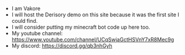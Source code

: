 - I am Vakore
- I will host the Derisory demo on this site because it was the first site I could find.
- I will consider putting my minecraft bot code up here too.
- My youtube channel: https://www.youtube.com/channel/UCqSwjaGctHSVnY7xR8Mec9g
- My discord: https://discord.gg/qb3nhGyh

<!---
Vakore/Vakore is a repository because its `README.md` (this file) appears on your GitHub profile.
You can click the Preview link to take a look at your changes.
--->
